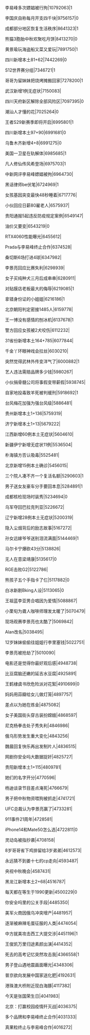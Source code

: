 李易峰多次嫖娼被行拘|10792063|1

李国庆自称每月开支四千块|9756157|0

成都部分地区恢复生活秩序|8641323|1

熊猫3胞胎中秋欢聚吃月饼|8413270|0

黄景瑜玩海盗船又菜又爱玩|7891750|1

四川新增本土81+62|7442269|0

S12世界赛分组|7346721|1

哥哥为留妹妹把烧烤摊搬回家|7278200|1

武汉新增1例无症状|7150083|

四川天府新区解除全部风险区|7097395|0

潮汕人才懂的花|7025264|0

王者S29新赛季即将开启|6995801|1

四川新增本土97+90|6991681|0

乌鲁木齐新增4+8|6991275|0

美国一卫星在轨解体|6985685|1

凡人修仙传风希登场|6975703|1

中新网评李易峰嫖娼被拘|6964730|

黑话律师be伏笔|6724969|1

女孩基因突变最快48秒睡着|6717776|

小伙回应日薪80雇老人|6575937|

贵阳通报5起违反防疫规定案例|6549147|

油价又要变|6543219|0

RTX4060性能曝光|6455612|

Prada与李易峰终止合作|6374528|

桑切斯6场打进4球|6347982|

李景亮回应比赛失利|6298939|

女子买纯种犬三月后成串串|6280911|

对贴膜店老板最大的侮辱|6219085|1

拿错身份证的小姐姐|6216186|1

北京朝阳判定密接1485人|6159778|

王一博没有感情的刨冰机|6137678|1

警方回应女孩被2犬咬伤|6112232|

31省份新增本土164+785|6077844|

千金丫环眼神戏会拉丝|6030210|

突然觉得武林外传变洋气了|6000882|1

艺人违法需赔品牌多少钱|5980267|

小伙捐骨髓公司将事假变带薪假|5938745|

自家地投毒致羊死被判缓刑|5918692|1

台风梅花加强为强台风级|5886481|

贵州新增本土1+136|5759319|

济宁新增本土1+13|5679222|

江西新增60例本土无症状|5604610|

新疆伊宁新增无症状11例|5536504|

朴海镇方否认吸毒|5525481|

北京新增15例本土确诊|5456015|

三个院人凑不齐一个复活名额|5290603|1

男子送女友豪车分手要回本息|5284891|1

成都核检现场时装秀|5234694|0

乌军夺回巴拉克列亚|5226672|

辽宁新增28例本土无症状|5200319|

隐入尘烟背后的励志故事|5167272|

孙女远嫁爷爷送别泪流满面|5144469|1

马尔卡宁爆砍43分|5138826|

无人在意梁靖康|5135617|0

RGE击败G2|5122786|

熊孩子五个手指卡了仨|5117882|0

白冰新剧Bking人设|5113065|0

王祖蓝李亚男合唱因为爱情|5088867|

小栗旬为聋人咖啡师理发太暖了|5070479|

现场观赛李景亮也太酷了|5069842|

Alan改名|5038495|

12岁妹妹偷偷往姐姐行李里塞钱|5022751|

李景亮被抢劫了|5010090|

电影还是觉得你最好观后感|4948738|

比豆腐脑还嫩的延吉水豆腐|4925891|

王鹤棣虞书欣危险派对花絮|4910699|0

妈妈用蒜瓣给女儿做灯笼|4897757|

差点以为她在炼金|4875082|

女子美国街头穿古装扮嫦娥|4868597|

尼克杨拳击处子秀失利|4846986|

俄乌形势发生重大变化|4843256|

魏晨回复快乐再出发制片人|4836515|

网剧你安全吗大数据捉奸|4825727|

贵阳新增本土1+115|4809781|

她们的名字开分|4770596|

杨迪谈录节目差点淹死|4766679|

男子把中秋物资喂狗被抓走|4741721|

UFC总裁认为李景亮赢了|4733281|

911事件21周年|4728581|

iPhone14和Mate50怎么选|4722811|0

灵动岛被指抄袭|4708158|

8岁哥哥省下鸡排留给3岁弟弟|4612573|

永远猜不到姜十七的cp走向|4593487|

央视中秋晚会|4587431|

黑龙江新增本土2+68|4516787|

每天都在等生于1990更新|4500229|0

你安全吗里的公关手段|4485350|

美军火商因俄乌冲突增产|4481957|

逐渐被麻辣毛蛋征服的人类|4474054|

中方就美攻击西工大提交涉|4451196|1

王俊凯万里归途素颜出演|4414352|

死去的高考记忆突然攻击我|4366558|1

男子登山遇地震画面曝光|4348306|

普京欲向发展中国家送化肥|4192631|

港珠澳大桥附近现白海豚|4117382|

今天是张国荣生日|4041983|

北京：打赢校园疫情歼灭战|4036375|

多个品牌和李易峰终止合作|4031333|

真果粒终止与李易峰合作|4016272|

